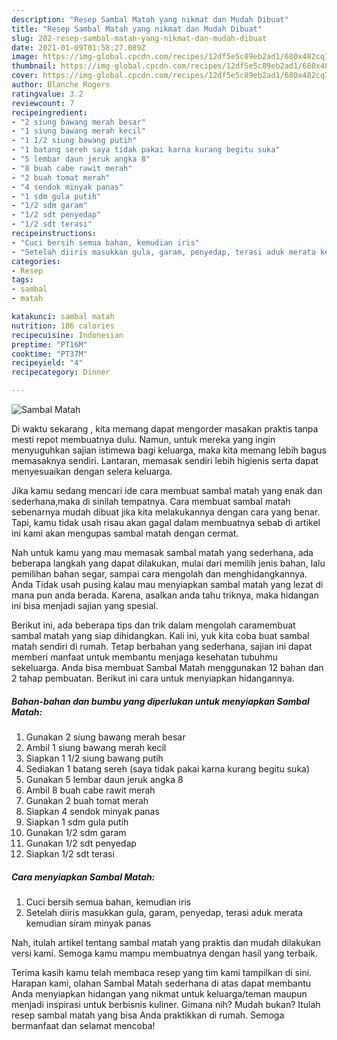 ```yaml
---
description: "Resep Sambal Matah yang nikmat dan Mudah Dibuat"
title: "Resep Sambal Matah yang nikmat dan Mudah Dibuat"
slug: 202-resep-sambal-matah-yang-nikmat-dan-mudah-dibuat
date: 2021-01-09T01:58:27.089Z
image: https://img-global.cpcdn.com/recipes/12df5e5c89eb2ad1/680x482cq70/sambal-matah-foto-resep-utama.jpg
thumbnail: https://img-global.cpcdn.com/recipes/12df5e5c89eb2ad1/680x482cq70/sambal-matah-foto-resep-utama.jpg
cover: https://img-global.cpcdn.com/recipes/12df5e5c89eb2ad1/680x482cq70/sambal-matah-foto-resep-utama.jpg
author: Blanche Rogers
ratingvalue: 3.2
reviewcount: 7
recipeingredient:
- "2 siung bawang merah besar"
- "1 siung bawang merah kecil"
- "1 1/2 siung bawang putih"
- "1 batang sereh saya tidak pakai karna kurang begitu suka"
- "5 lembar daun jeruk angka 8"
- "8 buah cabe rawit merah"
- "2 buah tomat merah"
- "4 sendok minyak panas"
- "1 sdm gula putih"
- "1/2 sdm garam"
- "1/2 sdt penyedap"
- "1/2 sdt terasi"
recipeinstructions:
- "Cuci bersih semua bahan, kemudian iris"
- "Setelah diiris masukkan gula, garam, penyedap, terasi aduk merata kemudian siram minyak panas"
categories:
- Resep
tags:
- sambal
- matah

katakunci: sambal matah 
nutrition: 186 calories
recipecuisine: Indonesian
preptime: "PT16M"
cooktime: "PT37M"
recipeyield: "4"
recipecategory: Dinner

---
```



![Sambal Matah](https://img-global.cpcdn.com/recipes/12df5e5c89eb2ad1/680x482cq70/sambal-matah-foto-resep-utama.jpg)

Di waktu  sekarang , kita memang dapat mengorder masakan praktis tanpa mesti repot membuatnya dulu. Namun, untuk mereka yang ingin menyuguhkan sajian istimewa bagi keluarga, maka kita memang lebih bagus memasaknya sendiri. Lantaran, memasak sendiri lebih higienis serta dapat menyesuaikan dengan selera keluarga.

Jika kamu sedang mencari ide cara membuat sambal matah yang enak dan sederhana,maka di sinilah tempatnya. Cara membuat sambal matah  sebenarnya mudah dibuat jika kita melakukannya dengan cara yang benar. Tapi, kamu tidak usah risau akan gagal dalam membuatnya 
sebab di artikel ini kami akan mengupas sambal matah dengan cermat.  



Nah untuk kamu yang mau memasak sambal matah yang sederhana, ada beberapa langkah yang dapat dilakukan, mulai dari memilih jenis bahan, lalu pemilihan bahan segar, sampai cara mengolah dan menghidangkannya. Anda Tidak usah pusing kalau mau menyiapkan sambal matah yang lezat di mana pun anda berada. Karena, asalkan anda  tahu triknya, maka hidangan ini bisa menjadi sajian yang spesial.

Berikut ini, ada beberapa tips dan trik dalam mengolah caramembuat sambal matah yang siap dihidangkan. Kali ini, yuk kita coba buat sambal matah sendiri di rumah. Tetap berbahan yang sederhana, sajian ini dapat memberi manfaat untuk membantu menjaga kesehatan tubuhmu sekeluarga. Anda bisa membuat Sambal Matah menggunakan 12 bahan dan 2 tahap pembuatan. Berikut ini cara untuk menyiapkan hidangannya.

<!--inarticleads1-->

##### Bahan-bahan dan bumbu yang diperlukan untuk menyiapkan Sambal Matah:

1. Gunakan 2 siung bawang merah besar
1. Ambil 1 siung bawang merah kecil
1. Siapkan 1 1/2 siung bawang putih
1. Sediakan 1 batang sereh (saya tidak pakai karna kurang begitu suka)
1. Gunakan 5 lembar daun jeruk angka 8
1. Ambil 8 buah cabe rawit merah
1. Gunakan 2 buah tomat merah
1. Siapkan 4 sendok minyak panas
1. Siapkan 1 sdm gula putih
1. Gunakan 1/2 sdm garam
1. Gunakan 1/2 sdt penyedap
1. Siapkan 1/2 sdt terasi




<!--inarticleads2-->

##### Cara menyiapkan Sambal Matah:

1. Cuci bersih semua bahan, kemudian iris
1. Setelah diiris masukkan gula, garam, penyedap, terasi aduk merata kemudian siram minyak panas




Nah, itulah artikel tentang  sambal matah  yang praktis dan mudah dilakukan versi kami. Semoga kamu mampu membuatnya dengan hasil yang terbaik. 

Terima kasih kamu telah membaca resep yang tim kami tampilkan di sini. Harapan kami, olahan  Sambal Matah sederhana di atas dapat membantu Anda menyiapkan hidangan yang nikmat untuk keluarga/teman maupun menjadi inspirasi untuk berbisnis kuliner. Gimana nih? Mudah bukan? Itulah resep sambal matah yang bisa Anda praktikkan di rumah. Semoga bermanfaat dan selamat mencoba!

